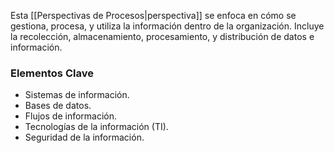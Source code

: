 Esta [[Perspectivas de Procesos|perspectiva]] se enfoca en cómo se gestiona, procesa, y utiliza la información dentro de la organización. Incluye la recolección, almacenamiento, procesamiento, y distribución de datos e información. 

### Elementos Clave

- Sistemas de información. 
- Bases de datos. 
- Flujos de información. 
- Tecnologías de la información (TI). 
- Seguridad de la información. 